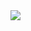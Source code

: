 
<img src="https://github-readme-stats.vercel.app/api?username=KalebHawkins&show_icons=true&theme=codeSTACKr">

[ghstats]: https://github-readme-stats.vercel.app/api?username=KalebHawkins&show_icons=true&theme=codeSTACKr "Github Stats"
[topLang]: https://github-readme-stats.vercel.app/api/top-langs/?username=KalebHawkins&show_icons=true&theme=codeSTACKr "Top Languages"
